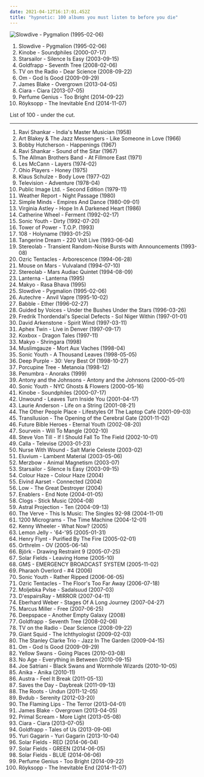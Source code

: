 ```yaml
---
date: 2021-04-12T16:17:01.452Z
title: "hypnotic: 100 albums you must listen to before you die"
---
```

![Slowdive - Pygmalion (1995-02-06)](https://img.discogs.com/fFoc3CnP3PL9Vpv3wihBhmRg83Y=/fit-in/600x600/filters:strip_icc():format(jpeg):mode_rgb():quality(90)/discogs-images/R-584370-1217716047.jpeg.jpg "Slowdive - Pygmalion (1995-02-06)")
<ol class="albums">
<li data-cover="https://img.discogs.com/fFoc3CnP3PL9Vpv3wihBhmRg83Y=/fit-in/600x600/filters:strip_icc():format(jpeg):mode_rgb():quality(90)/discogs-images/R-584370-1217716047.jpeg.jpg" data-tags="shoegaze, ambient, dream pop" role="button">Slowdive - Pygmalion (1995-02-06)</li>
<li data-cover="http://coverartarchive.org/release/ca8615f2-a0df-38a3-904e-6eaacb5166ff/28701723383-500.jpg" data-tags="trip-hop, downtempo" role="button">Kinobe - Soundphiles (2000-07-17)</li>
<li data-cover="https://img.discogs.com/jrWVzobDRoF5M8iFRO0_ha-z8PQ=/fit-in/600x592/filters:strip_icc():format(jpeg):mode_rgb():quality(90)/discogs-images/R-434193-1482085620-7376.jpeg.jpg" data-tags="britpop, indie rock" role="button">Starsailor - Silence Is Easy (2003-09-15)</li>
<li data-cover="https://img.discogs.com/73mAPAbvKt1kGGKSDvi5DG3ow9k=/fit-in/600x595/filters:strip_icc():format(jpeg):mode_rgb():quality(90)/discogs-images/R-7625635-1445709296-7336.jpeg.jpg" data-tags="female vocalists, downtempo, trip-hop" role="button">Goldfrapp - Seventh Tree (2008-02-06)</li>
<li data-cover="http://coverartarchive.org/release/746067ad-88f0-4426-b5a5-7313b186488c/22393792907-500.jpg" data-tags="indie, indie rock, alternative, experimental" role="button">TV on the Radio - Dear Science (2008-09-22)</li>
<li data-cover="http://coverartarchive.org/release/4d62e8fb-5371-33b0-aac7-c5ab0d956329/11089715437-500.jpg" data-tags="stoner rock, psychedelic, stoner metal" role="button">Om - God Is Good (2009-09-29)</li>
<li data-cover="https://img.discogs.com/cNjibLSsY9wA6qRnZUanNo5xtbQ=/fit-in/600x600/filters:strip_icc():format(jpeg):mode_rgb():quality(90)/discogs-images/R-4447618-1462518825-2838.jpeg.jpg" data-tags="electronic, soul" role="button">James Blake - Overgrown (2013-04-05)</li>
<li data-cover="http://coverartarchive.org/release/2a47e508-55f6-4d33-b18e-44e8f78785a3/6237120485-500.jpg" data-tags="pop, r&b" role="button">Ciara - Ciara (2013-07-05)</li>
<li data-cover="http://coverartarchive.org/release/b152df81-9311-4f9e-9eb6-659ade6a8c06/8512126596-500.jpg" data-tags="ambient, experimental, chamber pop, art pop" role="button">Perfume Genius - Too Bright (2014-09-22)</li>
<li data-cover="http://coverartarchive.org/release/7704bdf5-5fcd-4f80-a759-30fba880bfe6/8762633349-500.jpg" data-tags="electronic, downtempo" role="button">Röyksopp - The Inevitable End (2014-11-07)</li>
</ol>
List of 100 - under the cut.
<!-- more -->

_________________

<ol class="albums">
<li data-cover="http://coverartarchive.org/release/6e42137c-a0e9-4631-8951-03454112c03f/24120134646-500.jpg" data-tags="reflective, passionate, spiritual, meditation, reflection, hypnotic, elegant, raga, background music, indian classical, international, soothing, indian subcontinent traditions" role="button">
Ravi Shankar - India's Master Musician (1958)
</li>
<li data-cover="http://coverartarchive.org/release/2cde1707-4647-47bb-8982-e3d0ffe992ae/8041382784-500.jpg" data-tags="jazz, hard bop, drums, bebop, hypnotic, art blakey, lee morgan, wayne shorter, bobby timmons, blakey, divine chemical, magic sound, l3a1e5da4n15l1, jimmie merritt" role="button">
Art Blakey & The Jazz Messengers - Like Someone in Love (1966)
</li>
<li data-cover="https://via.placeholder.com/450" data-tags="jazz, blue note" role="button">
Bobby Hutcherson - Happenings (1967)
</li>
<li data-cover="http://coverartarchive.org/release/ef77ae2e-3934-484e-9eec-8ec75bff87e0/9762539823-500.jpg" data-tags="sitar, raga, indian classical" role="button">
Ravi Shankar - Sound of the Sitar (1967)
</li>
<li data-cover="https://img.discogs.com/0zDuTKnrcTP4DZ41g2wyT66hL8s=/fit-in/600x594/filters:strip_icc():format(jpeg):mode_rgb():quality(90)/discogs-images/R-8993834-1552836282-5556.jpeg.jpg" data-tags="classic rock, southern rock, blues, live, rock, 70s" role="button">
The Allman Brothers Band - At Fillmore East (1971)
</li>
<li data-cover="https://img.discogs.com/m4k__ME7EAsAQ7uU0OoYsapiOR8=/fit-in/400x400/filters:strip_icc():format(jpeg):mode_rgb():quality(90)/discogs-images/R-2204771-1297989960.jpeg.jpg" data-tags="funk" role="button">
Les McCann - Layers (1974-02)
</li>
<li data-cover="http://coverartarchive.org/release/38ed61bb-9d92-441c-a683-eb129abeef78/24023912663-500.jpg" data-tags="funk" role="button">
Ohio Players - Honey (1975)
</li>
<li data-cover="http://coverartarchive.org/release/9c7c26bd-2771-4501-8d03-bc5e184d9538/24665804575-500.jpg" data-tags="electronic" role="button">
Klaus Schulze - Body Love (1977-02)
</li>
<li data-cover="http://coverartarchive.org/release/5cc90116-6833-4271-8477-42fb5fbee846/20706339769-500.jpg" data-tags="post-punk" role="button">
Television - Adventure (1978-04)
</li>
<li data-cover="https://via.placeholder.com/450" data-tags="post-punk" role="button">
Public Image Ltd. - Second Edition (1979-11)
</li>
<li data-cover="http://coverartarchive.org/release/9c24a398-4847-30b4-a508-9c8e9350bdc5/18749214672-500.jpg" data-tags="jazz, jazz fusion" role="button">
Weather Report - Night Passage (1980)
</li>
<li data-cover="http://coverartarchive.org/release/8b4a22b2-7db2-4c9d-a1ac-256891739f3e/14236581806-500.jpg" data-tags="new wave, 80s" role="button">
Simple Minds - Empires And Dance (1980-09-01)
</li>
<li data-cover="https://img.discogs.com/m8orecc8erkk0IZ8cm0s5oCeW-s=/fit-in/300x300/filters:strip_icc():format(jpeg):mode_rgb():quality(90)/discogs-images/R-136523-001.jpg.jpg" data-tags="80s, baroque pop, reflective, dream pop, mellow, hypnotic, pastoral, david sylvian, literary, flashback alternatives" role="button">
Virginia Astley - Hope In A Darkened Heart (1986)
</li>
<li data-cover="https://img.discogs.com/M1Zr5Y7ZSSxPS5J2n-0WT2fe-q4=/fit-in/600x600/filters:strip_icc():format(jpeg):mode_rgb():quality(90)/discogs-images/R-394347-1523143208-9333.jpeg.jpg" data-tags="shoegaze" role="button">
Catherine Wheel - Ferment (1992-02-17)
</li>
<li data-cover="http://coverartarchive.org/release/c8c59a0a-5464-4eac-8251-5cfa102de5ac/15872226838-500.jpg" data-tags="alternative, 90s, alternative rock" role="button">
Sonic Youth - Dirty (1992-07-20)
</li>
<li data-cover="http://coverartarchive.org/release/baabb4d7-6005-4cb8-af6a-39a43e095e36/15248566750-500.jpg" data-tags="funk, soul" role="button">
Tower of Power - T.O.P. (1993)
</li>
<li data-cover="https://img.discogs.com/DkbzpYdrQvByTrzZdu5Xs4CMjVA=/fit-in/600x600/filters:strip_icc():format(jpeg):mode_rgb():quality(90)/discogs-images/R-1070004-1474234656-2103.jpeg.jpg" data-tags="hypnotic" role="button">
108 - Holyname (1993-01-25)
</li>
<li data-cover="http://coverartarchive.org/release/ab5f6bbd-6ad1-451e-bb6b-d5f988d19c75/6060497965-500.jpg" data-tags="electronic, electronica, instrumental, hypnotic, live, psybient" role="button">
Tangerine Dream - 220 Volt Live (1993-06-04)
</li>
<li data-cover="https://img.discogs.com/ZnjYO2nVvUYeoMhGVzSn0PcUmWA=/fit-in/600x600/filters:strip_icc():format(jpeg):mode_rgb():quality(90)/discogs-images/R-69224-1539685002-6815.jpeg.jpg" data-tags="post-rock" role="button">
Stereolab - Transient Random-Noise Bursts with Announcements (1993-08)
</li>
<li data-cover="https://img.discogs.com/TvMG19rxuanxza5V5PNmgM7WRDk=/fit-in/597x591/filters:strip_icc():format(jpeg):mode_rgb():quality(90)/discogs-images/R-201698-1308772435.jpeg.jpg" data-tags="space rock" role="button">
Ozric Tentacles - Arborescence (1994-06-28)
</li>
<li data-cover="https://img.discogs.com/PSTA45t3jxqWsMJNw2x9ivcFQ98=/fit-in/600x579/filters:strip_icc():format(jpeg):mode_rgb():quality(90)/discogs-images/R-3633-1265616238.jpeg.jpg" data-tags="idm" role="button">
Mouse on Mars - Vulvaland (1994-07-10)
</li>
<li data-cover="http://coverartarchive.org/release/189ae079-a0a3-3104-93ad-8d3bf148855f/24646440382-500.jpg" data-tags="alternative, electronic, 90s" role="button">
Stereolab - Mars Audiac Quintet (1994-08-09)
</li>
<li data-cover="http://coverartarchive.org/release/14064b3b-6d31-3be9-8c06-c09c84aa6b77/11873667679-500.jpg" data-tags="post-rock, hypnotic, divine chemical, magic sound" role="button">
Lanterna - Lanterna (1995)
</li>
<li data-cover="http://coverartarchive.org/release/32ebb16f-d11f-43cc-acb1-510d6a7703d9/18888048286-500.jpg" data-tags="ambient, dub, psychedelic, psychill, tribal, hypnotic, sitar, ambient dub, indian, world beat, hindustani, tantric, vajrayana, tribal dub, nataraja, i love all the songs, love kasia, japanesetripanesedubtrance, mahabharata, vedic tales, smooth dub bass, laswell bass, hindu female vocal, tibetan dakini, sacred female, zakir hussain tabla style" role="button">
Makyo - Rasa Bhava (1995)
</li>
<li data-cover="https://img.discogs.com/fFoc3CnP3PL9Vpv3wihBhmRg83Y=/fit-in/600x600/filters:strip_icc():format(jpeg):mode_rgb():quality(90)/discogs-images/R-584370-1217716047.jpeg.jpg" data-tags="shoegaze, ambient, dream pop" role="button">
Slowdive - Pygmalion (1995-02-06)
</li>
<li data-cover="https://img.discogs.com/xbDnd1s1Cv1ovJzUYRIubS-Pvq0=/fit-in/600x600/filters:strip_icc():format(jpeg):mode_rgb():quality(90)/discogs-images/R-28692-1234359237.jpeg.jpg" data-tags="idm" role="button">
Autechre - Anvil Vapre (1995-10-02)
</li>
<li data-cover="https://img.discogs.com/_dZRWL7W1rjDy5lySi_rC6ZD-ds=/fit-in/600x600/filters:strip_icc():format(jpeg):mode_rgb():quality(90)/discogs-images/R-10413-1491124142-1194.jpeg.jpg" data-tags="chillout, electronic, ambient, hypnotic, alternative dance, groovesalad" role="button">
Babble - Ether (1996-02-27)
</li>
<li data-cover="https://img.discogs.com/UdTcKILbJpfq9oVVlbTF86KyJZQ=/fit-in/600x569/filters:strip_icc():format(jpeg):mode_rgb():quality(90)/discogs-images/R-13305862-1551753830-2637.jpeg.jpg" data-tags="lo-fi, alternative, 90s" role="button">
Guided by Voices - Under the Bushes Under the Stars (1996-03-26)
</li>
<li data-cover="https://img.discogs.com/sxvzVXM0vKnCxXdhrKYcTIgUILs=/fit-in/600x592/filters:strip_icc():format(jpeg):mode_rgb():quality(90)/discogs-images/R-406334-1491933048-7978.jpeg.jpg" data-tags="progressive metal" role="button">
Fredrik Thordendal's Special Defects - Sol Niger Within (1997-01-01)
</li>
<li data-cover="http://coverartarchive.org/release/119d704d-8e9a-4497-a2c2-6cea8a04458a/5589465268-500.jpg" data-tags="new age, arkenstone" role="button">
David Arkenstone - Spirit Wind (1997-03-11)
</li>
<li data-cover="https://img.discogs.com/jPUc2rtkDyW3XqFxNnPM1G8biTg=/fit-in/600x588/filters:strip_icc():format(jpeg):mode_rgb():quality(90)/discogs-images/R-14901659-1583749306-4670.jpeg.jpg" data-tags="electronica, male, ambient, experimental, hypnotic, kl times" role="button">
Aphex Twin - Live in Denver (1997-09-17)
</li>
<li data-cover="http://coverartarchive.org/release/d177f434-7727-3d0c-ad99-f34030de1734/5694830215-500.jpg" data-tags="hypnotic, psytrance" role="button">
Koxbox - Dragon Tales (1997-11)
</li>
<li data-cover="https://img.discogs.com/TDftU_ZLbGEr9Udq75Nb5PUDPOU=/fit-in/600x598/filters:strip_icc():format(jpeg):mode_rgb():quality(90)/discogs-images/R-59711-1211877262.jpeg.jpg" data-tags="chillout" role="button">
Makyo - Shringara (1998)
</li>
<li data-cover="http://coverartarchive.org/release/42681654-3e7c-4bc0-af4e-4e8b7dd468f5/14334036705-500.jpg" data-tags="hypnotic, divine chemical, magic sound" role="button">
Muslimgauze - Mort Aux Vaches (1998-04)
</li>
<li data-cover="https://img.discogs.com/qeSNS31G6vJ758RVSQm4W6ho6nI=/fit-in/439x380/filters:strip_icc():format(jpeg):mode_rgb():quality(90)/discogs-images/R-4879756-1378290331-3017.jpeg.jpg" data-tags="experimental, alternative" role="button">
Sonic Youth - A Thousand Leaves (1998-05-05)
</li>
<li data-cover="https://img.discogs.com/4cLrRtJRN_lbvAoEKln8f-AmfhM=/fit-in/600x600/filters:strip_icc():format(jpeg):mode_rgb():quality(90)/discogs-images/R-13211906-1550027996-1166.jpeg.jpg" data-tags="hard rock, rock, compilation" role="button">
Deep Purple - 30: Very Best Of (1998-10-27)
</li>
<li data-cover="http://coverartarchive.org/release/2a8213c4-1a96-30f3-ad02-9f3354b812fd/1224860395-500.jpg" data-tags="progressive rock, ambient, psychedelic" role="button">
Porcupine Tree - Metanoia (1998-12)
</li>
<li data-cover="https://img.discogs.com/r8Xbr7UliMqP8BPfn5Q9GgTuPIo=/fit-in/600x532/filters:strip_icc():format(jpeg):mode_rgb():quality(90)/discogs-images/R-18679-1224065663.jpeg.jpg" data-tags="electronic, ambient, experimental, abstract, drone, hypnotic" role="button">
Penumbra - Anoraks (1999)
</li>
<li data-cover="https://img.discogs.com/jfZn4knjvcFv-_U0n649Rn6Xb8k=/fit-in/294x300/filters:strip_icc():format(jpeg):mode_rgb():quality(90)/discogs-images/R-9533581-1482236077-1712.png.jpg" data-tags="chamber pop, piano" role="button">
Antony and the Johnsons - Antony and the Johnsons (2000-05-01)
</li>
<li data-cover="http://coverartarchive.org/release/e874cafd-1266-4627-962b-3011feb70f0f/7678581820-500.jpg" data-tags="experimental, experimental rock, 00s" role="button">
Sonic Youth - NYC Ghosts & Flowers (2000-05-16)
</li>
<li data-cover="http://coverartarchive.org/release/ca8615f2-a0df-38a3-904e-6eaacb5166ff/28701723383-500.jpg" data-tags="trip-hop, downtempo" role="button">
Kinobe - Soundphiles (2000-07-17)
</li>
<li data-cover="http://coverartarchive.org/release/3b1b7509-7bff-4a95-9ee8-f5e050cf102e/27704658731-500.jpg" data-tags="post-hardcore" role="button">
Unwound - Leaves Turn Inside You (2001-04-17)
</li>
<li data-cover="http://coverartarchive.org/release/6ac88b49-1775-4f82-9f3f-894c39f10225/8596366926-500.jpg" data-tags="experimental, female vocalist" role="button">
Laurie Anderson - Life on a String (2001-08-21)
</li>
<li data-cover="http://coverartarchive.org/release/496f6f0b-d763-4759-bab8-81a96d18964e/1696126538-500.jpg" data-tags="techno" role="button">
The Other People Place - Lifestyles Of The Laptop Café (2001-09-03)
</li>
<li data-cover="http://coverartarchive.org/release/726dc7c6-0c20-428b-9e71-a38f044e92ed/26009887396-500.jpg" data-tags="electronic, techno, ominous, clinical, smooth, melancholy, detroit techno, hypnotic, 00s, electro-techno, idm detroit root, achieving interstellar travel through tapes" role="button">
Transllusion - The Opening of the Cerebral Gate (2001-11-02)
</li>
<li data-cover="https://img.discogs.com/zL3Fy2trjx-If68tCTKW08LojH8=/fit-in/390x387/filters:strip_icc():format(jpeg):mode_rgb():quality(90)/discogs-images/R-142477-001.jpg.jpg" data-tags="stephin merritt" role="button">
Future Bible Heroes - Eternal Youth (2002-08-20)
</li>
<li data-cover="http://coverartarchive.org/release/a6cd7be7-f0b2-4352-9655-7620a4620148/4771270250-500.jpg" data-tags="sludge" role="button">
Sourvein - Will To Mangle (2002-10)
</li>
<li data-cover="https://img.discogs.com/CRe3eF1up8sgihiNJOjdBeFgeWE=/fit-in/600x604/filters:strip_icc():format(jpeg):mode_rgb():quality(90)/discogs-images/R-385023-1248848442.jpeg.jpg" data-tags="acoustic, folk" role="button">
Steve Von Till - If I Should Fall To The Field (2002-10-01)
</li>
<li data-cover="https://img.discogs.com/S5DvNb7JaCGGp74F71sNGGlvlPY=/fit-in/600x593/filters:strip_icc():format(jpeg):mode_rgb():quality(90)/discogs-images/R-381684-1231534113.jpeg.jpg" data-tags="hypnotic, somber, when despondent, not streamable at all" role="button">
Calla - Televise (2003-01-23)
</li>
<li data-cover="http://coverartarchive.org/release/94e463ee-9c8e-4215-a334-1de8f989cf10/3113397712-500.jpg" data-tags="drone, dark ambient" role="button">
Nurse With Wound - Salt Marie Celeste (2003-02)
</li>
<li data-cover="http://coverartarchive.org/release/0a37bee7-e8bc-4902-bcd9-b99efd7b5d58/21530586130-500.jpg" data-tags="ambient" role="button">
Eluvium - Lambent Material (2003-05-06)
</li>
<li data-cover="http://coverartarchive.org/release/32b77bf1-7b82-41a6-b75c-492a636cf6c5/19430147444-500.jpg" data-tags="noise, hypnotic, dark ambient, creepy, the time you heard is in your mind" role="button">
Merzbow - Animal Magnetism (2003-07)
</li>
<li data-cover="https://img.discogs.com/jrWVzobDRoF5M8iFRO0_ha-z8PQ=/fit-in/600x592/filters:strip_icc():format(jpeg):mode_rgb():quality(90)/discogs-images/R-434193-1482085620-7376.jpeg.jpg" data-tags="britpop, indie rock" role="button">
Starsailor - Silence Is Easy (2003-09-15)
</li>
<li data-cover="http://coverartarchive.org/release/f892d319-e529-4dac-8aab-5d15f0afd6be/4551682958-500.jpg" data-tags="stoner rock" role="button">
Colour Haze - Colour Haze (2004)
</li>
<li data-cover="http://coverartarchive.org/release/831d6be8-a6cb-4235-8a18-5938d51341d5/5611952698-500.jpg" data-tags="scandinavian, guitar, smooth, hypnotic" role="button">
Eivind Aarset - Connected (2004)
</li>
<li data-cover="https://img.discogs.com/TxJKZ4bR1eTxNRKg41uQlj9OIH8=/fit-in/600x587/filters:strip_icc():format(jpeg):mode_rgb():quality(90)/discogs-images/R-400180-1330515072.jpeg.jpg" data-tags="rock, indie rock, sub pop" role="button">
Low - The Great Destroyer (2004)
</li>
<li data-cover="https://img.discogs.com/fH0c_b-H7fLhLeaAeXAkW4IUpNA=/fit-in/600x527/filters:strip_icc():format(jpeg):mode_rgb():quality(90)/discogs-images/R-384840-1525879974-6451.jpeg.jpg" data-tags="spoken word" role="button">
Enablers - End Note (2004-01-05)
</li>
<li data-cover="http://coverartarchive.org/release/2240d532-460c-4185-a167-271d4266c3c2/19383889704-500.jpg" data-tags="instrumental, chamber music, instrumental rock, hypnotic, avant-rock, spring 2008, turquoise and coral, crazy percussive experimental awesomeness" role="button">
Clogs - Stick Music (2004-08)
</li>
<li data-cover="http://coverartarchive.org/release/800068ff-75a1-3fdc-963a-62d388f26bbf/21220422801-500.jpg" data-tags="trance, goa" role="button">
Astral Projection - Ten (2004-09-13)
</li>
<li data-cover="http://coverartarchive.org/release/c8130bea-adf4-4c8f-8784-594e537e1082/20162514827-500.jpg" data-tags="britpop" role="button">
The Verve - This Is Music: The Singles 92-98 (2004-11-01)
</li>
<li data-cover="http://coverartarchive.org/release/3ea37f9b-0bf9-48ee-ac94-99a978063130/5225754560-500.jpg" data-tags="psychedelic trance, psytrance, psy trance" role="button">
1200 Micrograms - The Time Machine (2004-12-01)
</li>
<li data-cover="http://coverartarchive.org/release/2b32b20d-52d3-4bb4-86fb-00a95e6b25b3/6004741606-500.jpg" data-tags="jazz, bass, ecm, hypnotic, chris potter, dave holland, john taylor, kenny wheeler, divine chemical, magic sound, music for my trips to the sea, k wheeler" role="button">
Kenny Wheeler - What Now? (2005)
</li>
<li data-cover="http://coverartarchive.org/release/cbb9cd2c-6cb4-34f6-b0cc-cd8cc63bf06d/3431742462-500.jpg" data-tags="electronica" role="button">
Lemon Jelly - '64-'95 (2005-01-31)
</li>
<li data-cover="https://img.discogs.com/9PoO6veD8kCKEBSrpFL_E2p4fdQ=/fit-in/346x339/filters:strip_icc():format(jpeg):mode_rgb():quality(90)/discogs-images/R-844367-1164648882.jpeg.jpg" data-tags="hypnotic, magical, droning, raga-inspired experimental" role="button">
Henry Flynt - Purified By The Fire (2005-02-01)
</li>
<li data-cover="http://coverartarchive.org/release/154dc95d-80d6-4f16-a8f8-b84a576ee6eb/7999345275-500.jpg" data-tags="noise" role="button">
Orthrelm - OV (2005-06-14)
</li>
<li data-cover="http://coverartarchive.org/release/22a23fb5-dad5-42d3-b90f-98a7834c0fae/8147320447-500.jpg" data-tags="soundtrack, experimental" role="button">
Björk - Drawing Restraint 9 (2005-07-25)
</li>
<li data-cover="http://coverartarchive.org/release/3d31e773-828e-3394-900f-331ff9c87fb2/10434281658-500.jpg" data-tags="ambient" role="button">
Solar Fields - Leaving Home (2005-10)
</li>
<li data-cover="http://coverartarchive.org/release/05998956-a7bf-475c-8c1a-20bfa987366e/8312618887-500.jpg" data-tags="trance, electronic, psytrance" role="button">
GMS - EMERGENCY BROADCAST SYSTEM (2005-11-02)
</li>
<li data-cover="http://coverartarchive.org/release/85bf4fc1-3ebc-4424-b7b9-be41cbd8426a/19349448176-500.jpg" data-tags="ambient, stoner rock, hypnotic" role="button">
Pharaoh Overlord - #4 (2006)
</li>
<li data-cover="https://img.discogs.com/w7C3d8OHmFjsMS3t3Tvx8WQSFRo=/fit-in/400x391/filters:strip_icc():format(jpeg):mode_rgb():quality(90)/discogs-images/R-5119480-1385028132-2136.jpeg.jpg" data-tags="alternative rock" role="button">
Sonic Youth - Rather Ripped (2006-06-05)
</li>
<li data-cover="http://coverartarchive.org/release/4db2cf43-8ee0-49a5-9d78-989565d070a4/18856704295-500.jpg" data-tags="progressive rock, psychedelic, psychedelic rock" role="button">
Ozric Tentacles - The Floor's Too Far Away (2006-07-18)
</li>
<li data-cover="https://img.discogs.com/AuYI-RiS8oGnsWYCFMwhPH0vcS8=/fit-in/600x545/filters:strip_icc():format(jpeg):mode_rgb():quality(90)/discogs-images/R-927259-1176024752.jpeg.jpg" data-tags="ambient, drone, electroacoustic, hypnotic, dark ambient, isolationist, dark-ambient, musick, bruns, sadalsuud" role="button">
Moljebka Pvlse - Sadalsuud (2007-03)
</li>
<li data-cover="https://img.discogs.com/ivlCXvUaRvIfAJN6yQz9l1idr5Q=/fit-in/475x462/filters:strip_icc():format(jpeg):mode_rgb():quality(90)/discogs-images/R-1488527-1230477522.jpeg.jpg" data-tags="visual kei" role="button">
D'espairsRay - MIRROR (2007-04-11)
</li>
<li data-cover="https://img.discogs.com/tJiXlFb6nRu1MrIpTkVQ0Bo2byY=/fit-in/600x532/filters:strip_icc():format(jpeg):mode_rgb():quality(90)/discogs-images/R-985849-1378740097-6108.jpeg.jpg" data-tags="ecm" role="button">
Eberhard Weber - Stages Of A Long Journey (2007-04-27)
</li>
<li data-cover="http://coverartarchive.org/release/e8544e43-20fa-4f99-b1a3-5b7a7fb7ff96/16705318697-500.jpg" data-tags="jazz, funk, bass" role="button">
Marcus Miller - Free (2007-06-25)
</li>
<li data-cover="http://coverartarchive.org/release/ce606d75-49d7-49dd-a054-bbe6b413d7c6/11021681781-500.jpg" data-tags="space music" role="button">
Deepspace - Another Empty Galaxy (2008)
</li>
<li data-cover="https://img.discogs.com/73mAPAbvKt1kGGKSDvi5DG3ow9k=/fit-in/600x595/filters:strip_icc():format(jpeg):mode_rgb():quality(90)/discogs-images/R-7625635-1445709296-7336.jpeg.jpg" data-tags="female vocalists, downtempo, trip-hop" role="button">
Goldfrapp - Seventh Tree (2008-02-06)
</li>
<li data-cover="http://coverartarchive.org/release/746067ad-88f0-4426-b5a5-7313b186488c/22393792907-500.jpg" data-tags="indie, indie rock, alternative, experimental" role="button">
TV on the Radio - Dear Science (2008-09-22)
</li>
<li data-cover="https://img.discogs.com/bKKaoaQCA2aak43BD1APQPJT5wk=/fit-in/371x416/filters:strip_icc():format(jpeg):mode_rgb():quality(90)/discogs-images/R-1921521-1252604182.jpeg.jpg" data-tags="post-metal, progressive metal, post-rock, sludge" role="button">
Giant Squid - The Ichthyologist (2009-02-03)
</li>
<li data-cover="http://coverartarchive.org/release/50651eee-0835-4fbd-9c61-004f600abbdf/11349916177-500.jpg" data-tags="usa, bass, jazz funk, hypnotic, 00s, jazz trio, june, divine chemical, magic sound, 15th" role="button">
The Stanley Clarke Trio - Jazz In The Garden (2009-04-15)
</li>
<li data-cover="http://coverartarchive.org/release/4d62e8fb-5371-33b0-aac7-c5ab0d956329/11089715437-500.jpg" data-tags="stoner rock, psychedelic, stoner metal" role="button">
Om - God Is Good (2009-09-29)
</li>
<li data-cover="http://coverartarchive.org/release/b2582f81-85a6-4c66-b55f-f299d3a466c7/18869751926-500.jpg" data-tags="noise, ambient" role="button">
Yellow Swans - Going Places (2010-03-08)
</li>
<li data-cover="http://coverartarchive.org/release/aa29b9f3-4525-3982-9d4b-76c87f37a43b/2868845098-500.jpg" data-tags="noise rock" role="button">
No Age - Everything in Between (2010-09-15)
</li>
<li data-cover="http://coverartarchive.org/release/43d7cf91-66ba-44f0-880c-fe16d53ef61a/22452167402-500.jpg" data-tags="instrumental, instrumental rock, guitar virtuoso, guitarist" role="button">
Joe Satriani - Black Swans and Wormhole Wizards (2010-10-05)
</li>
<li data-cover="https://img.discogs.com/ASYC1WJYsNXjZ288Z1_x5gqAwMk=/fit-in/600x600/filters:strip_icc():format(jpeg):mode_rgb():quality(90)/discogs-images/R-2555960-1296238358.jpeg.jpg" data-tags="indie pop, krautrock, psychedelic rock" role="button">
Anika - Anika (2010-11)
</li>
<li data-cover="http://coverartarchive.org/release/5e8aec59-129c-4cb4-b894-5e59edb5c4ca/4261741516-500.jpg" data-tags="indie electronic, new wave, alternative, synthpop" role="button">
Austra - Feel It Break (2011-05-13)
</li>
<li data-cover="https://img.discogs.com/u9-_8zr6HcoOOSFr4otuCM_yehs=/fit-in/220x220/filters:strip_icc():format(jpeg):mode_rgb():quality(90)/discogs-images/R-3229235-1321426120.jpeg.jpg" data-tags="indie, alternative rock, pop rock, easy listening, emotional, hypnotic, hauntingly beautiful, concept album, comforting, worth the wait, fucking good music, lyrically brilliant, relatable, conclusion, change in style, daybreak trilogy" role="button">
Saves the Day - Daybreak (2011-09-13)
</li>
<li data-cover="http://coverartarchive.org/release/17105002-a6fd-4f92-9589-aa7f98073638/4785732549-500.jpg" data-tags="hip hop" role="button">
The Roots - Undun (2011-12-05)
</li>
<li data-cover="http://coverartarchive.org/release/710c7f38-563a-48c1-b93c-740043697c0a/6393087014-500.jpg" data-tags="electronic, ambient, dreamy, 10s" role="button">
Bvdub - Serenity (2012-03-20)
</li>
<li data-cover="https://img.discogs.com/S26wNV1io5Yx19HkUbg1YwRa9ug=/fit-in/600x600/filters:strip_icc():format(jpeg):mode_rgb():quality(90)/discogs-images/R-6999033-1431357387-8924.jpeg.jpg" data-tags="experimental, neo-psychedelia" role="button">
The Flaming Lips - The Terror (2013-04-01)
</li>
<li data-cover="https://img.discogs.com/cNjibLSsY9wA6qRnZUanNo5xtbQ=/fit-in/600x600/filters:strip_icc():format(jpeg):mode_rgb():quality(90)/discogs-images/R-4447618-1462518825-2838.jpeg.jpg" data-tags="electronic, soul" role="button">
James Blake - Overgrown (2013-04-05)
</li>
<li data-cover="http://coverartarchive.org/release/698ce3c2-e84b-4e85-b60b-1e0cb25969f0/14501283915-500.jpg" data-tags="alternative dance, neo-psychedelia" role="button">
Primal Scream - More Light (2013-05-08)
</li>
<li data-cover="http://coverartarchive.org/release/2a47e508-55f6-4d33-b18e-44e8f78785a3/6237120485-500.jpg" data-tags="pop, r&b" role="button">
Ciara - Ciara (2013-07-05)
</li>
<li data-cover="http://coverartarchive.org/release/6b18b30a-e578-41eb-8d3d-1ff4a6a22d9d/12859926570-500.jpg" data-tags="trip-hop, electronic, chamber pop, art pop" role="button">
Goldfrapp - Tales of Us (2013-09-06)
</li>
<li data-cover="http://coverartarchive.org/release/5cf889af-9e7e-4423-a732-9dfa2059dbd5/5934338949-500.jpg" data-tags="noise rock, space rock" role="button">
Yuri Gagarin - Yuri Gagarin (2013-10-04)
</li>
<li data-cover="http://coverartarchive.org/release/5b68e9fa-bc5a-45e6-9f83-782b01413a71/7453340504-500.jpg" data-tags="psybient" role="button">
Solar Fields - RED (2014-06-04)
</li>
<li data-cover="http://coverartarchive.org/release/028a92d7-5570-4385-a467-6487c256c0ca/7453440863-500.jpg" data-tags="psybient" role="button">
Solar Fields - GREEN (2014-06-05)
</li>
<li data-cover="http://coverartarchive.org/release/79dab588-46d6-4343-823f-93f285e34895/7453503124-500.jpg" data-tags="psybient" role="button">
Solar Fields - BLUE (2014-06-06)
</li>
<li data-cover="http://coverartarchive.org/release/b152df81-9311-4f9e-9eb6-659ade6a8c06/8512126596-500.jpg" data-tags="ambient, experimental, chamber pop, art pop" role="button">
Perfume Genius - Too Bright (2014-09-22)
</li>
<li data-cover="http://coverartarchive.org/release/7704bdf5-5fcd-4f80-a759-30fba880bfe6/8762633349-500.jpg" data-tags="electronic, downtempo" role="button">
Röyksopp - The Inevitable End (2014-11-07)
</li>
</ol>